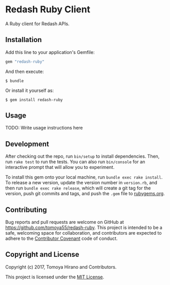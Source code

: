 # Redash Ruby Client

A Ruby client for Redash APIs.

## Installation

Add this line to your application's Gemfile:

```ruby
gem "redash-ruby"
```

And then execute:

    $ bundle

Or install it yourself as:

    $ gem install redash-ruby

## Usage

TODO: Write usage instructions here

## Development

After checking out the repo, run `bin/setup` to install dependencies. Then, run `rake test` to run the tests. You can also run `bin/console` for an interactive prompt that will allow you to experiment.

To install this gem onto your local machine, run `bundle exec rake install`. To release a new version, update the version number in `version.rb`, and then run `bundle exec rake release`, which will create a git tag for the version, push git commits and tags, and push the `.gem` file to [rubygems.org](https://rubygems.org).

## Contributing

Bug reports and pull requests are welcome on GitHub at https://github.com/tomoya55/redash-ruby. This project is intended to be a safe, welcoming space for collaboration, and contributors are expected to adhere to the [Contributor Covenant](http://contributor-covenant.org) code of conduct.

## Copyright and License

Copyright (c) 2017, Tomoya Hirano and Contributors.

This project is licensed under the [MIT License](http://opensource.org/licenses/MIT).
